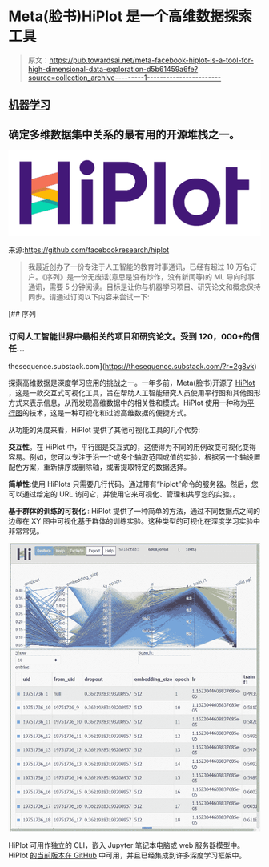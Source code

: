 # Meta(脸书)HiPlot 是一个高维数据探索工具

> 原文：<https://pub.towardsai.net/meta-facebook-hiplot-is-a-tool-for-high-dimensional-data-exploration-d5b61459a6fe?source=collection_archive---------1----------------------->

## [机器学习](https://towardsai.net/p/category/machine-learning)

## 确定多维数据集中关系的最有用的开源堆栈之一。

![](img/6e8b171cde1bc8716b83675822475230.png)

来源:https://github.com/facebookresearch/hiplot

> 我最近创办了一份专注于人工智能的教育时事通讯，已经有超过 10 万名订户。《序列》是一份无废话(意思是没有炒作，没有新闻等)的 ML 导向时事通讯，需要 5 分钟阅读。目标是让你与机器学习项目、研究论文和概念保持同步。请通过订阅以下内容来尝试一下:

[](https://thesequence.substack.com/?r=2g8vk) [## 序列

### 订阅人工智能世界中最相关的项目和研究论文。受到 120，000+的信任…

thesequence.substack.com](https://thesequence.substack.com/?r=2g8vk) 

探索高维数据是深度学习应用的挑战之一。一年多前，Meta(脸书)开源了 [HiPlot](https://github.com/facebookresearch/hiplot) ，这是一款交互式可视化工具，旨在帮助人工智能研究人员使用平行图和其他图形方式来表示信息，从而发现高维数据中的相关性和模式。HiPlot 使用一种称为[平行图](https://en.wikipedia.org/wiki/Parallel_coordinates)的技术，这是一种可视化和过滤高维数据的便捷方式。

从功能的角度来看，HiPlot 提供了其他可视化工具的几个优势:

**交互性**。在 HiPlot 中，平行图是交互式的，这使得为不同的用例改变可视化变得容易。例如，您可以专注于沿一个或多个轴取范围或值的实验，根据另一个轴设置配色方案，重新排序或删除轴，或者提取特定的数据选择。

**简单性**:使用 HiPlots 只需要几行代码。通过带有“hiplot”命令的服务器。然后，您可以通过给定的 URL 访问它，并使用它来可视化、管理和共享您的实验。。

**基于群体的训练的可视化** : HiPlot 提供了一种简单的方法，通过不同数据点之间的边缘在 XY 图中可视化基于群体的训练实验。这种类型的可视化在深度学习实验中非常常见。

![](img/c09305e9211ac174f650074469e2997b.png)

HiPlot 可用作独立的 CLI，嵌入 Jupyter 笔记本电脑或 web 服务器模型中。HiPlot [的当前版本在 GitHub](https://github.com/facebookresearch/hiplot) 中可用，并且已经集成到许多深度学习框架中。